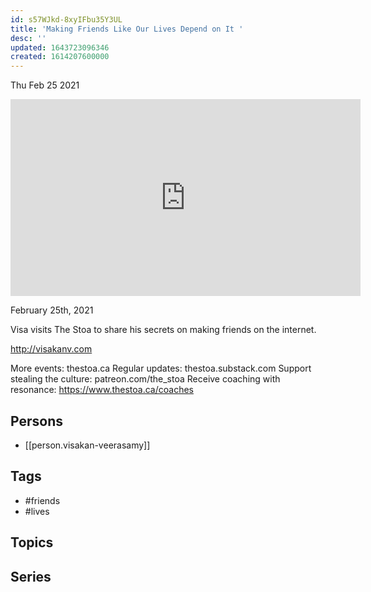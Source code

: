 ```yaml
---
id: s57WJkd-8xyIFbu35Y3UL
title: 'Making Friends Like Our Lives Depend on It '
desc: ''
updated: 1643723096346
created: 1614207600000
---
```





Thu Feb 25 2021

<iframe width="560" height="315" src="https://www.youtube.com/embed/oHD-jQvm3R0" title="Making Friends Like Our Lives Depend on It (Because It Does) w/ Visakan Veerasamy" frameborder="0" allow="accelerometer; autoplay; clipboard-write; encrypted-media; gyroscope; picture-in-picture" allowfullscreen ></iframe>

February 25th, 2021

Visa visits The Stoa to share his secrets on making friends on the internet.

http://visakanv.com

More events: thestoa.ca
Regular updates: thestoa.substack.com
Support stealing the culture: patreon.com/the_stoa
Receive coaching with resonance: https://www.thestoa.ca/coaches

## Persons

- [[person.visakan-veerasamy]]

## Tags

- #friends
- #lives

## Topics



## Series



